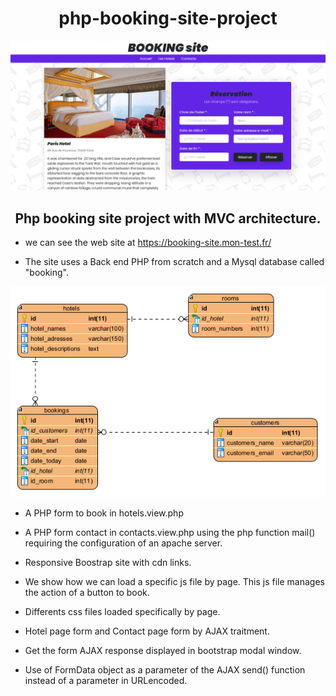 <h1 align="center">php-booking-site-project</h1>

![BOOKINGCAPTURE!](https://github.com/if-web-dev/booking-site-php-pdo-project/blob/main/public/Assets/images/Capture-hotel.PNG)

<h2 align="center">Php booking site project with MVC architecture.</h2>

* we can see the web site at https://booking-site.mon-test.fr/

* The site uses a Back end PHP from scratch and a Mysql database called "booking".

<p align="center">
  <img src="https://raw.githubusercontent.com/if-web-dev/booking-site-php-pdo-project/main/public/Assets/images/ER-diagram.PNG" alt="ER-diagram"/>
</p>

* A PHP form to book in hotels.view.php

* A PHP form contact in contacts.view.php using the php function mail() requiring the configuration of an apache server.

* Responsive Boostrap site with cdn links.

* We show how we can load a specific js file by page. This js file manages the action of a button to book. 

* Differents css files loaded specifically by page.

* Hotel page form and Contact page form by AJAX traitment.

* Get the form AJAX response displayed in bootstrap modal window.

* Use of FormData object as a parameter of the AJAX send() function instead of a parameter in URLencoded.
